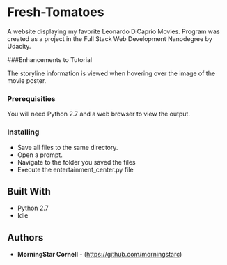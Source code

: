 # Fresh-Tomatoes

A website displaying my favorite Leonardo DiCaprio Movies.  Program was created as a project in the Full Stack Web Development Nanodegree by Udacity.

###Enhancements to Tutorial

The storyline information is viewed when hovering over the image of the movie poster.

### Prerequisities

You will need Python 2.7 and a web browser to view the output.

### Installing

* Save all files to the same directory.
* Open a prompt.
* Navigate to the folder you saved the files
* Execute the entertainment_center.py file

## Built With

* Python 2.7
* Idle

## Authors

* **MorningStar Cornell** - (https://github.com/morningstarc)



